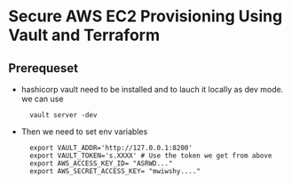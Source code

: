 # Secure AWS EC2 Provisioning Using Vault and Terraform

## Prerequeset
- hashicorp vault need to be installed and to lauch it locally as dev mode. we can use

        vault server -dev
- Then we need to set env variables

        export VAULT_ADDR='http://127.0.0.1:8200'
        export VAULT_TOKEN='s.XXXX' # Use the token we get from above
        export AWS_ACCESS_KEY_ID= "ASRWD..."
        export AWS_SECRET_ACCESS_KEY= "mwiwshy...."
  
